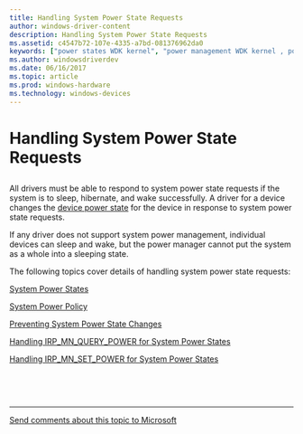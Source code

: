 ```yaml
---
title: Handling System Power State Requests
author: windows-driver-content
description: Handling System Power State Requests
ms.assetid: c4547b72-107e-4335-a7bd-081376962da0
keywords: ["power states WDK kernel", "power management WDK kernel , power state requests", "system power states WDK kernel , power state requests", "requests WDK power management", "IRPs WDK power management", "I/O request packets WDK power management", "power requests WDK kernel"]
ms.author: windowsdriverdev
ms.date: 06/16/2017
ms.topic: article
ms.prod: windows-hardware
ms.technology: windows-devices
---
```


# Handling System Power State Requests


## <a href="" id="ddk-handling-system-power-state-requests-kg"></a>


All drivers must be able to respond to system power state requests if the system is to sleep, hibernate, and wake successfully. A driver for a device changes the [device power state](device-power-states.md) for the device in response to system power state requests.

If any driver does not support system power management, individual devices can sleep and wake, but the power manager cannot put the system as a whole into a sleeping state.

The following topics cover details of handling system power state requests:

[System Power States](system-power-states.md)

[System Power Policy](system-power-policy.md)

[Preventing System Power State Changes](preventing-system-power-state-changes.md)

[Handling IRP\_MN\_QUERY\_POWER for System Power States](handling-irp-mn-query-power-for-system-power-states.md)

[Handling IRP\_MN\_SET\_POWER for System Power States](handling-irp-mn-set-power-for-system-power-states.md)

 

 


--------------------
[Send comments about this topic to Microsoft](mailto:wsddocfb@microsoft.com?subject=Documentation%20feedback%20%5Bkernel\kernel%5D:%20Handling%20System%20Power%20State%20Requests%20%20RELEASE:%20%286/14/2017%29&body=%0A%0APRIVACY%20STATEMENT%0A%0AWe%20use%20your%20feedback%20to%20improve%20the%20documentation.%20We%20don't%20use%20your%20email%20address%20for%20any%20other%20purpose,%20and%20we'll%20remove%20your%20email%20address%20from%20our%20system%20after%20the%20issue%20that%20you're%20reporting%20is%20fixed.%20While%20we're%20working%20to%20fix%20this%20issue,%20we%20might%20send%20you%20an%20email%20message%20to%20ask%20for%20more%20info.%20Later,%20we%20might%20also%20send%20you%20an%20email%20message%20to%20let%20you%20know%20that%20we've%20addressed%20your%20feedback.%0A%0AFor%20more%20info%20about%20Microsoft's%20privacy%20policy,%20see%20http://privacy.microsoft.com/default.aspx. "Send comments about this topic to Microsoft")


